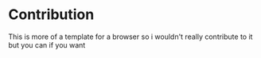 # Contribution
This is more of a template for a browser so i wouldn't really contribute to it but you can if you want
